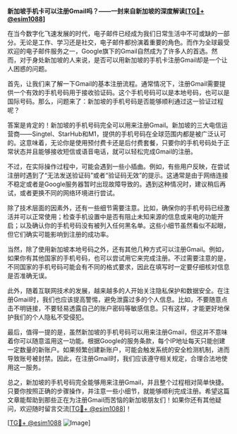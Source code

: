 **新加坡手机卡可以注册Gmail吗？——一封来自新加坡的深度解读[[TG💪+ @esim1088](https://t.me/s/esim1088)]**

在当今数字化飞速发展的时代，电子邮件已经成为我们日常生活中不可或缺的一部分。无论是工作、学习还是社交，电子邮件都扮演着重要的角色。而作为全球最受欢迎的电子邮件服务之一，Google旗下的Gmail自然成为了许多人的首选。然而，对于身处新加坡的人来说，是否可以用新加坡的手机卡注册Gmail却是一个让人困惑的问题。

首先，让我们来了解一下Gmail的基本注册流程。通常情况下，注册Gmail需要提供一个有效的手机号码用于接收验证码。这个手机号码可以是本地号码，也可以是国际号码。那么，问题来了：新加坡的手机号码是否能够顺利通过这一验证过程呢？

答案是肯定的！新加坡的手机号码完全可以用来注册Gmail。新加坡的三大电信运营商——Singtel、StarHub和M1，提供的手机号码在全球范围内都是被广泛认可的。这意味着，无论你是使用预付费卡还是后付费套餐，只要你的手机号码处于正常状态并且能够接收短信或语音电话，就可以轻松完成Gmail的注册。

不过，在实际操作过程中，可能会遇到一些小插曲。例如，有些用户反映，在尝试注册时遇到了“无法发送验证码”或者“验证码无效”的提示。这通常是由于网络连接不稳定或者是Google服务器暂时出现故障导致的。遇到这种情况时，建议稍后再试，或者更换不同的网络环境进行尝试。

除了技术层面的因素外，还有一些细节需要注意。比如，确保你的手机号码已经激活并可以正常使用；检查手机设置中是否有阻止未知来源的信息或来电的功能开启；以及确认你的手机号码没有被列入任何黑名单。这些小细节虽然看似不起眼，但它们确实可能影响到注册的成功率。

当然，除了使用新加坡本地号码之外，还有其他几种方式可以注册Gmail。例如，如果你有其他国家的手机号码，也可以尝试用它来完成注册。不过需要注意的是，不同国家的手机号码可能会有不同的格式要求，因此在填写时一定要仔细核对信息是否准确无误。

此外，随着互联网技术的发展，越来越多的人开始关注隐私保护和数据安全。在注册Gmail时，我们也应该提高警惕，避免泄露过多的个人信息。比如，不要随意点击不明链接，不要轻易透露自己的账户密码等敏感信息。只有这样，才能更好地保护我们的个人隐私不受侵犯。

最后，值得一提的是，虽然新加坡的手机号码可以用来注册Gmail，但这并不意味着你可以随意滥用这一功能。根据Google的服务条款，每个IP地址每天只能创建一定数量的新账户。如果频繁创建新账户，可能会触发系统的安全检测机制，进而导致账号被封禁。因此，在注册Gmail时，我们应该遵守相关规定，合理合法地使用这一服务。

总之，新加坡的手机号码完全能够用来注册Gmail，并且整个过程相对简单快捷。只要你按照正确的步骤操作，并注意一些小细节，就能够顺利完成注册。希望这篇文章能帮助到那些正在为注册Gmail而苦恼的新加坡朋友们！如果你还有其他疑问，欢迎随时留言交流[[TG💪+ @esim1088](https://t.me/s/esim1088)]！

[[TG💪+ @esim1088](https://t.me/s/esim1088) ![Image](https://i.postimg.cc/4NQfJmqS/Snipaste-2025-05-13-00-14-12.png)]